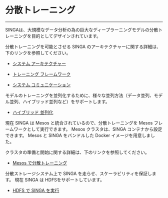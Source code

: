 # 分散トレーニング

---

SINGAは、大規模なデータ分析の為の巨大なディープラーニングモデルの分散トレーニングを目的としてデザインされています。

分散トレーニングを可能とさせる SINGA のアーキテクチャーに関する詳細は、下のリンクを参照してください。

* [システム アーキテクチャー](architecture.html)

* [トレーニング フレームワーク](frameworks.html)

* [システム コミュニケーション](communication.html)

モデルのトレーニングを並列化するために、様々な並列方法（データ並列、モデル並列、ハイブリッド並列など）をサポートします。

* [ハイブリッド 並列化](hybrid.html)

現在 SINGA は Mesos と統合されているので、分散トレーニングを Mesos フレームワークとして実行できます。
Mesos クラスタは、SINGA コンテナから設定できます。
Mesos と SINGA をバンドルした Docker イメージを用意しました。

クラスタの準備と開始に関する詳細は、下のリンクを参照してください。

* [Mesos で分散トレーニング](mesos.html)

分散ストレージシステム上で SINGA を走らせ、スケーラビリティを保証します。
現在 SINGA は HDFSをサポートしています。

* [HDFS で SINGA を実行](hdfs.html)
